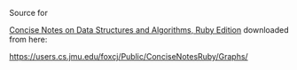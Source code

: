 
Source for

[Concise Notes on Data Structures and Algorithms, Ruby Edition](http://bookboon.com/de/concise-notes-on-data-structures-and-algorithms-ebook) downloaded from here:

https://users.cs.jmu.edu/foxcj/Public/ConciseNotesRuby/Graphs/


